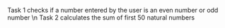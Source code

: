 Task 1 checks if a number entered by the user is an even number or odd number \n
Task 2 calculates the sum of first 50 natural numbers
